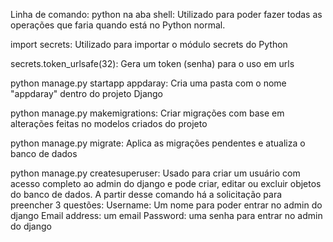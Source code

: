 Linha de comando:
python na aba shell: Utilizado para poder fazer todas as operações que faria quando está no Python normal. 

import secrets: Utilizado para importar o módulo secrets do Python 

secrets.token_urlsafe(32): Gera um token (senha) para o uso em urls

python manage.py startapp appdaray: Cria uma pasta com o nome "appdaray" dentro do projeto Django

python manage.py makemigrations: Criar migrações com base em alterações feitas no modelos criados do projeto 

python manage.py migrate: Aplica as migrações pendentes e atualiza o banco de dados 

python manage.py createsuperuser: Usado para criar um usuário com acesso completo ao admin do django e pode criar, editar ou excluir objetos do banco de dados. 
A partir desse comando há a solicitação para preencher 3 questões:
Username: Um nome para poder entrar no admin do django
Email address: um email 
Password: uma senha para entrar no admin do django 
